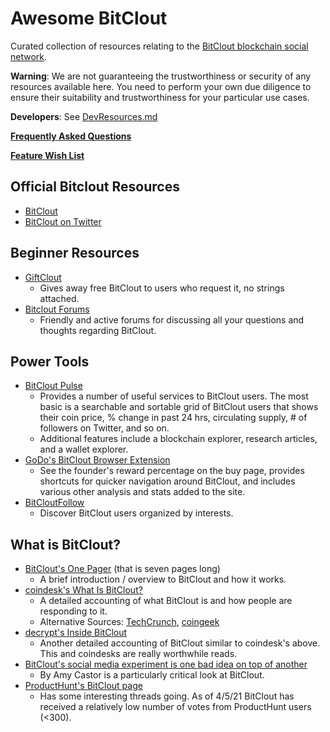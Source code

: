 # Awesome BitClout

Curated collection of resources relating to the [BitClout blockchain social network](https://bitclout.com/).

**Warning**: We are not guaranteeing the trustworthiness or security of any resources available here. You need to perform your own due diligence to ensure their suitability and trustworthiness for your particular use cases.

**Developers**: See [DevResources.md](DevResources.md)

**[Frequently Asked Questions](Frequently-Asked-Questions.md)**

**[Feature Wish List](FeatureWishList.md)**

## Official Bitclout Resources
- [BitClout](https://bitclout.com/)
- [BitClout on Twitter](https://twitter.com/bitclout_)

## Beginner Resources
- [GiftClout](https://bitclout.com/u/GiftClout) 
  - Gives away free BitClout to users who request it, no strings attached.
- [Bitclout Forums](https://bitcloutforums.com/)
  - Friendly and active forums for discussing all your questions and thoughts regarding BitClout.

## Power Tools
- [BitClout Pulse](https://www.bitcloutpulse.com/)
  - Provides a number of useful services to BitClout users. The most basic is a searchable and sortable grid of BitClout users that shows their coin price, % change in past 24 hrs, circulating supply, # of followers on Twitter, and so on.
  - Additional features include a blockchain explorer, research articles, and a wallet explorer.
- [GoDo's BitClout Browser Extension](https://chrome.google.com/webstore/detail/bitclout/cibnoimijnodokdlhkbgogbnemfpkool?hl=en-US)
  - See the founder's reward percentage on the buy page, provides shortcuts for quicker navigation around BitClout, and includes various other analysis and stats added to the site.
- [BitCloutFollow](https://bitcloutfollow.com/)
  - Discover BitClout users organized by interests.

## What is BitClout?
- [BitClout's One Pager](https://bitclout.com/one_pager.pdf) (that is seven pages long)
  - A brief introduction / overview to BitClout and how it works.
- [coindesk's What Is BitClout?](https://www.coindesk.com/what-is-bitclout-the-social-media-experiment-stoking-controversy-on-twitter)
  - A detailed accounting of what BitClout is and how people are responding to it.
  - Alternative Sources: [TechCrunch](https://techcrunch.com/2021/03/22/crypto-social-network-bitclout-arrives-with-a-bevy-of-high-profile-investors-and-skeptics/), [coingeek](https://coingeek.com/token-based-social-media-bitclout-raising-lots-of-money-and-eyebrows/)
- [decrypt's Inside BitClout](https://decrypt.co/62770/inside-bitclout-dystopian-social-network-big-investors-vocal-critics)
  - Another detailed accounting of BitClout similar to coindesk's above. This and coindesks are really worthwhile reads.
- [BitClout's social media experiment is one bad idea on top of another](https://amycastor.com/2021/03/28/bitclouts-social-media-experiment-is-one-bad-idea-on-top-of-another/) 
  - By Amy Castor is a particularly critical look at BitClout.
- [ProductHunt's BitClout page](https://www.producthunt.com/posts/bitclout)
  - Has some interesting threads going. As of 4/5/21 BitClout has received a relatively low number of votes from ProductHunt users (<300).
